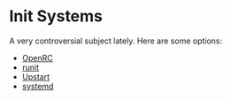 Init Systems
============

A very controversial subject lately.  Here are some options:

 - [OpenRC](https://wiki.gentoo.org/wiki/Project:OpenRC)
 - [runit](http://smarden.org/runit/)
 - [Upstart](http://upstart.ubuntu.com)
 - [systemd](https://freedesktop.org/wiki/Software/systemd/)
